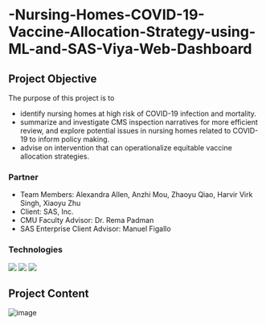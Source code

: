 # -Nursing-Homes-COVID-19-Vaccine-Allocation-Strategy-using-ML-and-SAS-Viya-Web-Dashboard


## Project Objective
The purpose of this project is to 
*  identify nursing homes at high risk of COVID-19 infection and mortality.
*  summarize and investigate CMS inspection narratives for more efficient review, and explore potential issues in nursing homes related to COVID-19 to inform policy making. 
*  advise on intervention that can operationalize equitable vaccine allocation strategies. 

### Partner
* Team Members: Alexandra Allen,  Anzhi Mou, Zhaoyu Qiao, Harvir Virk Singh, Xiaoyu Zhu
* Client: SAS, Inc. 
* CMU Faculty Advisor: Dr. Rema Padman
* SAS Enterprise Client Advisor: Manuel Figallo

### Technologies

![](https://img.shields.io/badge/Code-Python-informational?style=flat&logo=python&logoColor=white&color=2bbc8a)
![](https://img.shields.io/badge/Code-STATA-informational?style=flat&logo=stata&logoColor=white&color=2bbc8a)
![](https://img.shields.io/badge/Tools-SASViya-informational?style=flat&logo=sas&logoColor=white&color=2bbc8a)


## Project Content

![image](https://github.com/piapiaQ/Nursing-Homes-COVID-19-Vaccine-Allocation-Strategy-using-ML-and-SAS-Viya-Web-Dashboard/blob/main/Capstone%20Poster%20-%20COVID-19%20Infection%20Risk%20and%20Vaccine%20Allocation%20Models%20ML%20and%20SAS%20Viya%20for%20Nursing%20Homes.png)

